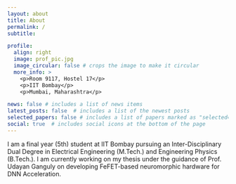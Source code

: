 ```yaml
---
layout: about
title: About
permalink: /
subtitle:

profile:
  align: right
  image: prof_pic.jpg
  image_circular: false # crops the image to make it circular
  more_info: >
    <p>Room 9117, Hostel 17</p>
    <p>IIT Bombay</p>
    <p>Mumbai, Maharashtra</p>

news: false # includes a list of news items
latest_posts: false  # includes a list of the newest posts
selected_papers: false # includes a list of papers marked as "selected={true}"
social: true  # includes social icons at the bottom of the page
---
```


I am a final year (5th) student at IIT Bombay pursuing an Inter-Disciplinary Dual Degree in Electrical Engineering (M.Tech.)
and Engineering Physics (B.Tech.). I am currently working on my thesis under the guidance of Prof. Udayan Ganguly on developing
FeFET-based neuromorphic hardware for DNN Acceleration.